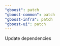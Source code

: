 ```yaml
---
"gboost": patch
"gboost-common": patch
"gboost-infra": patch
"gboost-ui": patch
---
```


Update dependencies
